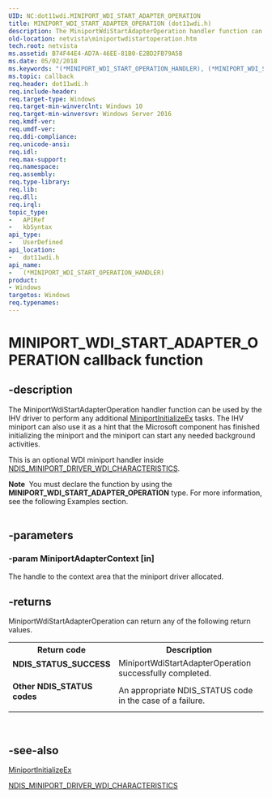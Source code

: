 ```yaml
---
UID: NC:dot11wdi.MINIPORT_WDI_START_ADAPTER_OPERATION
title: MINIPORT_WDI_START_ADAPTER_OPERATION (dot11wdi.h)
description: The MiniportWdiStartAdapterOperation handler function can be used by the IHV driver to perform any additional MiniportInitializeEx tasks.
old-location: netvista\miniportwdistartoperation.htm
tech.root: netvista
ms.assetid: B74F44E4-AD7A-46EE-81B0-E2BD2FB79A5B
ms.date: 05/02/2018
ms.keywords: "(*MINIPORT_WDI_START_OPERATION_HANDLER), (*MINIPORT_WDI_START_OPERATION_HANDLER) callback function [Network Drivers Starting with Windows Vista], MINIPORT_WDI_START_ADAPTER_OPERATION, MINIPORT_WDI_START_ADAPTER_OPERATION callback, MiniportWdiStartAdapterOperation, MiniportWdiStartAdapterOperation callback function [Network Drivers Starting with Windows Vista], dot11wdi/MiniportWdiStartAdapterOperation, netvista.miniportwdistartoperation"
ms.topic: callback
req.header: dot11wdi.h
req.include-header: 
req.target-type: Windows
req.target-min-winverclnt: Windows 10
req.target-min-winversvr: Windows Server 2016
req.kmdf-ver: 
req.umdf-ver: 
req.ddi-compliance: 
req.unicode-ansi: 
req.idl: 
req.max-support: 
req.namespace: 
req.assembly: 
req.type-library: 
req.lib: 
req.dll: 
req.irql: 
topic_type:
-	APIRef
-	kbSyntax
api_type:
-	UserDefined
api_location:
-	dot11wdi.h
api_name:
-	(*MINIPORT_WDI_START_OPERATION_HANDLER)
product:
- Windows
targetos: Windows
req.typenames: 
---
```


# MINIPORT_WDI_START_ADAPTER_OPERATION callback function


## -description


The MiniportWdiStartAdapterOperation handler function can be used by the IHV driver to perform any additional <a href="https://msdn.microsoft.com/b146fa81-005b-4a6c-962d-4cb023ea790e">MiniportInitializeEx</a> tasks. The IHV miniport can also use it as a hint that the Microsoft component has finished initializing the miniport and the miniport can start any needed background activities.

This is an optional WDI miniport handler inside <a href="https://msdn.microsoft.com/library/windows/hardware/mt297617">NDIS_MINIPORT_DRIVER_WDI_CHARACTERISTICS</a>.
<div class="alert"><b>Note</b>  You must declare the function by using the <b>MINIPORT_WDI_START_ADAPTER_OPERATION</b> type. For more
   information, see the following Examples section.</div><div> </div>

## -parameters




### -param MiniportAdapterContext [in]

The handle to the context area that the miniport driver allocated.


## -returns



MiniportWdiStartAdapterOperation can return any of the following return values.

<table>
<tr>
<th>Return code</th>
<th>Description</th>
</tr>
<tr>
<td width="40%">
<dl>
<dt><b>NDIS_STATUS_SUCCESS</b></dt>
</dl>
</td>
<td width="60%">
MiniportWdiStartAdapterOperation successfully completed. 

</td>
</tr>
<tr>
<td width="40%">
<dl>
<dt><b>Other NDIS_STATUS codes</b></dt>
</dl>
</td>
<td width="60%">
An appropriate NDIS_STATUS code in the case of a failure.

</td>
</tr>
</table>
 




## -see-also




<a href="https://msdn.microsoft.com/b146fa81-005b-4a6c-962d-4cb023ea790e">MiniportInitializeEx</a>



<a href="https://msdn.microsoft.com/library/windows/hardware/mt297617">NDIS_MINIPORT_DRIVER_WDI_CHARACTERISTICS</a>
 

 

